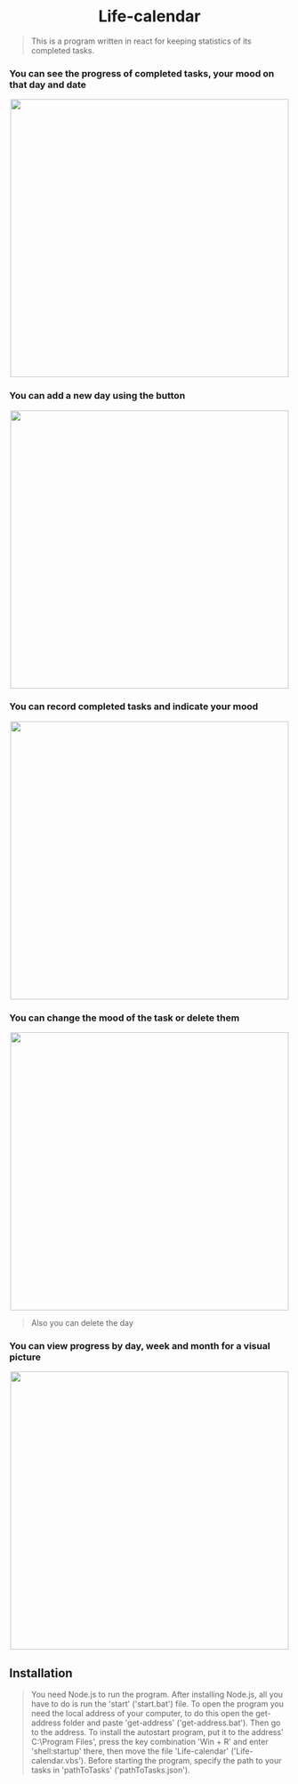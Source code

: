 <h1 align="center">Life-calendar</h1>

> This is a program written in react for keeping statistics of its completed tasks.

<h3>You can see the progress of completed tasks, your mood on that day and date</h3>

<p align="center">
<img src="readme\img\main.png" width="500" />
</p>

<h3>You can add a new day using the button</h3>

<p align="center">
<img src="readme\img\add.gif" width="500" />
</p>

<h3>You can record completed tasks and indicate your mood</h3>

<p align="center">
<img src="readme\img\tasks.gif" width="500" />
</p>

<h3>You can change the mood of the task or delete them</h3>

<p align="center">
<img src="readme\img\edit.gif" width="500" />
</p>

> Also you can delete the day

<h3>You can view progress by day, week and month for a visual picture</h3>

<p align="center">
<img src="readme\img\view.gif" width="500" />
</p>

<h2>Installation</h2>

> You need Node.js to run the program. After installing Node.js, all you have to do is run the 'start' ('start.bat') file. To open the program you need the local address of your computer, to do this open the get-address folder and paste 'get-address' ('get-address.bat'). Then go to the address. To install the autostart program, put it to the address' C:\Program Files', press the key combination 'Win + R' and enter 'shell:startup' there, then move the file 'Life-calendar' ('Life-calendar.vbs'). Before starting the program, specify the path to your tasks in 'pathToTasks' ('pathToTasks.json').